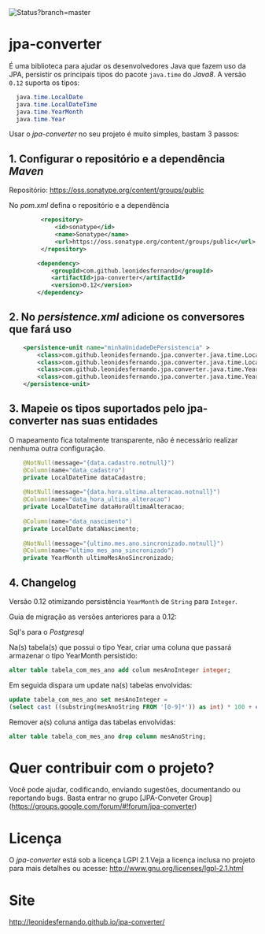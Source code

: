 <img src="https://app.codeship.com/projects/7db66be0-5b83-0134-0c1c-2a2c89969ad5/status?branch=master" alt="Status?branch=master" />

# jpa-converter
É uma biblioteca para ajudar os desenvolvedores Java que fazem uso da JPA, persistir os principais tipos do pacote <code>java.time</code> do _Java8_.
A versão `0.12` suporta os tipos:

```java
  java.time.LocalDate
  java.time.LocalDateTime
  java.time.YearMonth
  java.time.Year
```

Usar o *jpa-converter* no seu projeto é muito simples, bastam 3 passos:

## 1. Configurar o repositório e a dependência *_Maven_*

Repositório: https://oss.sonatype.org/content/groups/public

No _pom.xml_ defina o repositório e a dependência

```xml
		 <repository>
			 <id>sonatype</id>
			 <name>Sonatype</name>
			 <url>https://oss.sonatype.org/content/groups/public</url>
		 </repository>
```
```xml
		<dependency>
			<groupId>com.github.leonidesfernando</groupId>
			<artifactId>jpa-converter</artifactId>
			<version>0.12</version>
		</dependency>
```


## 2. No *persistence.xml* adicione os conversores que fará uso

```xml
	<persistence-unit name="minhaUnidadeDePersistencia" >
		<class>com.github.leonidesfernando.jpa.converter.java.time.LocalDatePersistenceConverter</class>
		<class>com.github.leonidesfernando.jpa.converter.java.time.LocalDateTimePersistenceConverter</class>
		<class>com.github.leonidesfernando.jpa.converter.java.time.YearMonthPersistenceConverter</class>
		<class>com.github.leonidesfernando.jpa.converter.java.time.YearPersistenceConverter</class>
	</persistence-unit>
```


## 3. Mapeie os tipos suportados pelo jpa-converter nas suas entidades
O mapeamento fica totalmente transparente, não é necessário realizar nenhuma outra configuração.

```java
	@NotNull(message="{data.cadastro.notnull}")
	@Column(name="data_cadastro")
	private LocalDateTime dataCadastro;
	
	@NotNull(message="{data.hora.ultima.alteracao.notnull}")
	@Column(name="data_hora_ultima_alteracao")
	private LocalDateTime dataHoraUltimaAlteracao;
	
	@Column(name="data_nascimento")
	private LocalDate dataNascimento;
	
	@NotNull(message="{ultimo.mes.ano.sincronizado.notnull}")
	@Column(name="ultimo_mes_ano_sincronizado")
	private YearMonth ultimoMesAnoSincronizado;
```
## 4. Changelog
Versão 0.12 otimizando persistência `YearMonth` de `String` para `Integer`.

Guia de migração as versões anteriores para a 0.12:

Sql's para o _Postgresql_

Na(s) tabela(s) que possui o tipo Year, criar uma coluna que passará armazenar o tipo YearMonth persistido:
```sql
alter table tabela_com_mes_ano add colum mesAnoInteger integer;
```

Em seguida dispara um update na(s) tabelas envolvidas:
```sql
update tabela_com_mes_ano set mesAnoInteger = 
(select cast ((substring(mesAnoString FROM '[0-9]*')) as int) * 100 + cast(substring(mesAnoString FROM '..$') as int) from tabela_com_mes_ano);
```

Remover a(s) coluna antiga das tabelas envolvidas:
```sql
alter table tabela_com_mes_ano drop column mesAnoString;
```        
                                       
# Quer contribuir com o projeto?
Você pode ajudar, codificando, enviando sugestões, documentando ou reportando bugs.
Basta entrar no grupo [JPA-Conveter Group] (https://groups.google.com/forum/#!forum/jpa-converter)
	
# Licença
O *jpa-converter* está sob a licença LGPl 2.1.Veja a licença inclusa no projeto para mais detalhes ou acesse: http://www.gnu.org/licenses/lgpl-2.1.html

# Site
http://leonidesfernando.github.io/jpa-converter/
